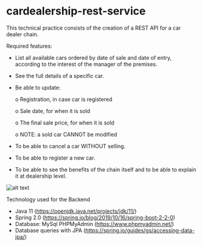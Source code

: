 # cardealership-rest-service

This technical practice consists of the creation of a REST API for a car dealer chain.

Required features:

- List all available cars ordered by date of sale and date of entry, according to the interest of the manager of the premises.

- See the full details of a specific car.

- Be able to update:

     o Registration, in case car is registered
     
     o Sale date, for when it is sold
     
     o The final sale price, for when it is sold
     
     o NOTE: a sold car CANNOT be modified

- To be able to cancel a car WITHOUT selling.
- To be able to register a new car.
- To be able to see the benefits of the chain itself and to be able to explain it at dealership level.

![alt text](https://github.com/clarauni/cardealership-rest-service/blob/main/data%20structure.png?raw=true)

 
 Technology used for the Backend
- Java 11 (https://openjdk.java.net/projects/jdk/11/) 
- Spring 2.0 (https://spring.io/blog/2019/10/16/spring-boot-2-2-0)  
- Database: MySql PHPMyAdmin (https://www.phpmyadmin.net/)
- Database queries with JPA (https://spring.io/guides/gs/accessing-data-jpa/)
